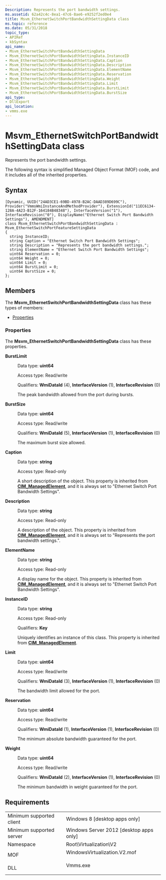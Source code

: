 ```yaml
---
Description: Represents the port bandwidth settings.
ms.assetid: 62a42c4c-8ea1-47c6-8ae6-e9252f2ed0e4
title: Msvm_EthernetSwitchPortBandwidthSettingData class
ms.topic: reference
ms.date: 05/31/2018
topic_type: 
- APIRef
- kbSyntax
api_name: 
- Msvm_EthernetSwitchPortBandwidthSettingData
- Msvm_EthernetSwitchPortBandwidthSettingData.InstanceID
- Msvm_EthernetSwitchPortBandwidthSettingData.Caption
- Msvm_EthernetSwitchPortBandwidthSettingData.Description
- Msvm_EthernetSwitchPortBandwidthSettingData.ElementName
- Msvm_EthernetSwitchPortBandwidthSettingData.Reservation
- Msvm_EthernetSwitchPortBandwidthSettingData.Weight
- Msvm_EthernetSwitchPortBandwidthSettingData.Limit
- Msvm_EthernetSwitchPortBandwidthSettingData.BurstLimit
- Msvm_EthernetSwitchPortBandwidthSettingData.BurstSize
api_type: 
- DllExport
api_location: 
- vmms.exe
---
```


# Msvm\_EthernetSwitchPortBandwidthSettingData class

Represents the port bandwidth settings.

The following syntax is simplified Managed Object Format (MOF) code, and it includes all of the inherited properties.

## Syntax

``` syntax
[Dynamic, UUID("24AD3CE1-69BD-4978-B2AC-DAAD389D699C"), Provider("VmmsWmiInstanceAndMethodProvider"), ExtensionId("11EC6134-128A-4A23-B12F-164184B48348"), InterfaceVersion("1"), InterfaceRevision("0"), DisplayName("Ethernet Switch Port Bandwidth Settings"), AMENDMENT]
class Msvm_EthernetSwitchPortBandwidthSettingData : Msvm_EthernetSwitchPortFeatureSettingData
{
  string InstanceID;
  string Caption = "Ethernet Switch Port Bandwidth Settings";
  string Description = "Represents the port bandwidth settings.";
  string ElementName = "Ethernet Switch Port Bandwidth Settings";
  uint64 Reservation = 0;
  uint64 Weight = 0;
  uint64 Limit = 0;
  uint64 BurstLimit = 0;
  uint64 BurstSize = 0;
};
```

## Members

The **Msvm\_EthernetSwitchPortBandwidthSettingData** class has these types of members:

-   [Properties](#properties)

### Properties

The **Msvm\_EthernetSwitchPortBandwidthSettingData** class has these properties.

<dl> <dt>

**BurstLimit**
</dt> <dd> <dl> <dt>

Data type: **uint64**
</dt> <dt>

Access type: Read/write
</dt> <dt>

Qualifiers: **WmiDataId** (4), **InterfaceVersion** (1), **InterfaceRevision** (0)
</dt> </dl>

The peak bandwidth allowed from the port during bursts.

</dd> <dt>

**BurstSize**
</dt> <dd> <dl> <dt>

Data type: **uint64**
</dt> <dt>

Access type: Read/write
</dt> <dt>

Qualifiers: **WmiDataId** (5), **InterfaceVersion** (1), **InterfaceRevision** (0)
</dt> </dl>

The maximum burst size allowed.

</dd> <dt>

**Caption**
</dt> <dd> <dl> <dt>

Data type: **string**
</dt> <dt>

Access type: Read-only
</dt> </dl>

A short description of the object. This property is inherited from [**CIM\_ManagedElement**](https://docs.microsoft.com/previous-versions/windows/desktop/iscsitarg/cim-managedelement), and it is always set to "Ethernet Switch Port Bandwidth Settings".

</dd> <dt>

**Description**
</dt> <dd> <dl> <dt>

Data type: **string**
</dt> <dt>

Access type: Read-only
</dt> </dl>

A description of the object. This property is inherited from [**CIM\_ManagedElement**](https://docs.microsoft.com/previous-versions/windows/desktop/iscsitarg/cim-managedelement), and it is always set to "Represents the port bandwidth settings.".

</dd> <dt>

**ElementName**
</dt> <dd> <dl> <dt>

Data type: **string**
</dt> <dt>

Access type: Read-only
</dt> </dl>

A display name for the object. This property is inherited from [**CIM\_ManagedElement**](https://docs.microsoft.com/previous-versions/windows/desktop/iscsitarg/cim-managedelement), and it is always set to "Ethernet Switch Port Bandwidth Settings".

</dd> <dt>

**InstanceID**
</dt> <dd> <dl> <dt>

Data type: **string**
</dt> <dt>

Access type: Read-only
</dt> <dt>

Qualifiers: **Key**
</dt> </dl>

Uniquely identifies an instance of this class. This property is inherited from [**CIM\_ManagedElement**](https://docs.microsoft.com/previous-versions/windows/desktop/iscsitarg/cim-managedelement).

</dd> <dt>

**Limit**
</dt> <dd> <dl> <dt>

Data type: **uint64**
</dt> <dt>

Access type: Read/write
</dt> <dt>

Qualifiers: **WmiDataId** (3), **InterfaceVersion** (1), **InterfaceRevision** (0)
</dt> </dl>

The bandwidth limit allowed for the port.

</dd> <dt>

**Reservation**
</dt> <dd> <dl> <dt>

Data type: **uint64**
</dt> <dt>

Access type: Read/write
</dt> <dt>

Qualifiers: **WmiDataId** (1), **InterfaceVersion** (1), **InterfaceRevision** (0)
</dt> </dl>

The minimum absolute bandwidth guaranteed for the port.

</dd> <dt>

**Weight**
</dt> <dd> <dl> <dt>

Data type: **uint64**
</dt> <dt>

Access type: Read/write
</dt> <dt>

Qualifiers: **WmiDataId** (2), **InterfaceVersion** (1), **InterfaceRevision** (0)
</dt> </dl>

The minimum bandwidth in weight guaranteed for the port.

</dd> </dl>

## Requirements



|                                     |                                                                                                         |
|-------------------------------------|---------------------------------------------------------------------------------------------------------|
| Minimum supported client<br/> | Windows 8 \[desktop apps only\]<br/>                                                              |
| Minimum supported server<br/> | Windows Server 2012 \[desktop apps only\]<br/>                                                    |
| Namespace<br/>                | Root\\Virtualization\\V2<br/>                                                                     |
| MOF<br/>                      | <dl> <dt>WindowsVirtualization.V2.mof</dt> </dl> |
| DLL<br/>                      | <dl> <dt>Vmms.exe</dt> </dl>                     |



 

 




